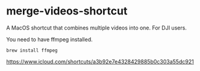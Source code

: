 # merge-videos-shortcut
A MacOS shortcut that combines multiple videos into one. For DJI users.

You need to have ffmpeg installed.

```
brew install ffmpeg
```

https://www.icloud.com/shortcuts/a3b92e7e4328429885b0c303a55dc921
